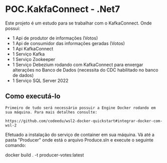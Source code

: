 # POC.KakfaConnect - .Net7

Este projeto é um estudo para se trabalhar com o KafkaConnect. Onde possui:
 - 1 Api de produtor de informações (Votos)
 - 1 Api de consumidor das informações geradas (Votos)
 - 1 Api KafkaConnect
 - 1 Serviço Kafka
 - 1 Serviço Zookeeper
 - 1 Serviço Debezium rodando com KafkaConnect para enxergar alterações no Banco de Dados (necessita do CDC habilitado no banco de dados)
 - 1 Serviço SQL Server 2022

 ## Como executá-lo
    Primeiro de tudo será necessário possuir a Engine Docker rodando em sua máquina. Para mais detalhes consulte: 

    https://github.com/codeedu/wsl2-docker-quickstart#integrar-docker-com-wsl-2

Efetuado a instalação do serviço de container em sua máquina. Vá até a pasta "Producer" onde está o arquivo Produce.sln e execute o seguinte comando:

docker build . -t producer-votes:latest


